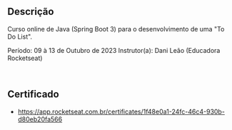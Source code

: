 
## Descrição

Curso online de Java (Spring Boot 3) para o desenvolvimento de uma "To Do List".

Período: 09 à 13 de Outubro de 2023
Instrutor(a): Dani Leão (Educadora Rocketseat)

&nbsp;

## Certificado

* https://app.rocketseat.com.br/certificates/1f48e0a1-24fc-46c4-930b-d80eb20fa566

&nbsp;
